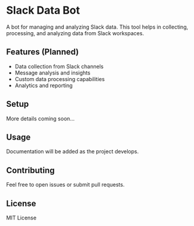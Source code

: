 # Slack Data Bot

A bot for managing and analyzing Slack data. This tool helps in collecting, processing, and analyzing data from Slack workspaces.

## Features (Planned)
- Data collection from Slack channels
- Message analysis and insights
- Custom data processing capabilities
- Analytics and reporting

## Setup
More details coming soon...

## Usage
Documentation will be added as the project develops.

## Contributing
Feel free to open issues or submit pull requests.

## License
MIT License 